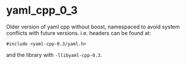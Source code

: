 # yaml_cpp_0_3

Older version of yaml cpp without boost, namespaced to avoid system conflicts with future versions. i.e. headers can be found at:

```
#include <yaml-cpp-0.3/yaml.h>
```

and the library with `-llibyaml-cpp-0.3`.
